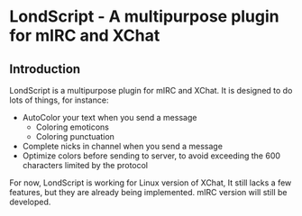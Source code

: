 # LondScript - A multipurpose plugin for mIRC and XChat #

## Introduction ##
LondScript is a multipurpose plugin for mIRC and XChat. It is designed to do lots of things, for instance:

  * AutoColor your text when you send a message
    * Coloring emoticons
    * Coloring punctuation
  * Complete nicks in channel when you send a message
  * Optimize colors before sending to server, to avoid exceeding the 600 characters limited by the protocol

For now, LondScript is working for Linux version of XChat, It still lacks a few features, but they are already being implemented.
mIRC version will still be developed.